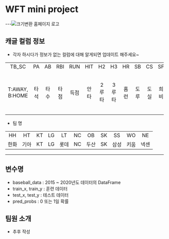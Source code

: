 # WFT mini project
---![크기변환 홈페이지 로고](https://user-images.githubusercontent.com/129164497/228782096-bb6891f5-d34a-413f-aaef-8eca47f41310.png)

## 캐글 컬럼 정보
- 각자 하시다가 정보가 없는 컬럼에 대해 알게되면 업데이트 해주세요~
<table>
  <tbody>
    <tr>
      <td align="center">TB_SC</td>  
      <td align="center">PA</td>
      <td align="center">AB</td>
      <td align="center">RBI</td>
      <td align="center">RUN</td>
      <td align="center">HIT</td>
      <td align="center">H2</td>
      <td align="center">H3</td>
      <td align="center">HR</td>
      <td align="center">SB</td>
      <td align="center">CS</td>
      <td align="center">SF</td>
      <td align="center">BB</td>
      <td align="center">HP</td>
      <td align="center">KK</td>
      <td align="center">GD</td>
      <td align="center">LOB</td>         
      <td align="center">OBP</td>
      <td align="center">OOO</td>
      <td align="center">win</td>
     <tr/>
      <td align="center">T:AWAY, B:HOME</td>
      <td align="center">타석</td>
      <td align="center">타수</td>
      <td align="center">타점</td>
      <td align="center">득점</td>
      <td align="center">안타</td>
      <td align="center">2루타</td>
      <td align="center">3루타</td>
      <td align="center">홈런</td>
      <td align="center">도루</td>
      <td align="center">도실</td>
      <td align="center">희비</td>
      <td align="center">볼넷</td>
      <td align="center">홀드포인트</td>
      <td align="center">삼진</td>
      <td align="center">병살</td>
      <td align="center">잔루율</td>   
      <td align="center">출루율</td>
      <td align="center">타율</td>
      <td align="center">0:패, 1:승, 0.5:무</td>
    </tr>
  </tbody>
</table>


- 팀 명
<table>
  <tbody>
    <tr>
      <td align="center">HH</td>
      <td align="center">HT</td>
      <td align="center">KT</td>
      <td align="center">LG</td>
      <td align="center">LT</td>
      <td align="center">NC</td>
      <td align="center">OB</td>
      <td align="center">SK</td>
      <td align="center">SS</td>
      <td align="center">WO</td>
      <td align="center">NE</td>
     <tr/>
      <td align="center">한화</td>
      <td align="center">기아</td>
      <td align="center">KT</td>
      <td align="center">LG</td>
      <td align="center">롯데</td>
      <td align="center">NC</td>
      <td align="center">두산</td>
      <td align="center">SK</td>
      <td align="center">삼성</td>
      <td align="center">키움</td>
      <td align="center">넥센</td>
    </tr>
  </tbody>
</table>


---


## 변수명
- baseball_data : 2015 ~ 2020년도 데이터의 DataFrame
- train_x, train_y : 훈련 데이터
- test_x, test_y : 테스트 데이터
- pred_probs : 0 또는 1일 확률


## 팀원 소개
- 추후 작성 

